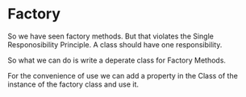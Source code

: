 # Factory


So we have seen factory methods. But that violates the Single Responosibility Principle. A class should have one responsibility. 


So what we can do is write a deperate class for Factory Methods.

For the convenience of use we can add a property in the Class of the instance of the factory class and use it.